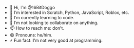 - 👋 Hi, I’m @16BitDoggo
- 👀 I’m interested in Scratch, Python, JavaScript, Roblox, etc.
- 🌱 I’m currently learning to code.
- 💞️ I’m not looking to collaborate on anything.
- 📫 How to reach me: don't.
- 😄 Pronouns: he/him.
- ⚡ Fun fact: I'm not very good at programming.

<!---
16BitDoggo/16BitDoggo is a ✨ special ✨ repository because its `README.md` (this file) appears on your GitHub profile.
You can click the Preview link to take a look at your changes.
--->
